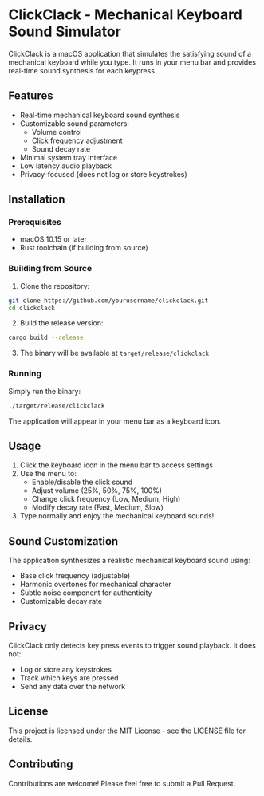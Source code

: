 # ClickClack - Mechanical Keyboard Sound Simulator

ClickClack is a macOS application that simulates the satisfying sound of a mechanical keyboard while you type. It runs in your menu bar and provides real-time sound synthesis for each keypress.

## Features

- Real-time mechanical keyboard sound synthesis
- Customizable sound parameters:
  - Volume control
  - Click frequency adjustment
  - Sound decay rate
- Minimal system tray interface
- Low latency audio playback
- Privacy-focused (does not log or store keystrokes)

## Installation

### Prerequisites

- macOS 10.15 or later
- Rust toolchain (if building from source)

### Building from Source

1. Clone the repository:
```bash
git clone https://github.com/yourusername/clickclack.git
cd clickclack
```

2. Build the release version:
```bash
cargo build --release
```

3. The binary will be available at `target/release/clickclack`

### Running

Simply run the binary:
```bash
./target/release/clickclack
```

The application will appear in your menu bar as a keyboard icon.

## Usage

1. Click the keyboard icon in the menu bar to access settings
2. Use the menu to:
   - Enable/disable the click sound
   - Adjust volume (25%, 50%, 75%, 100%)
   - Change click frequency (Low, Medium, High)
   - Modify decay rate (Fast, Medium, Slow)
3. Type normally and enjoy the mechanical keyboard sounds!

## Sound Customization

The application synthesizes a realistic mechanical keyboard sound using:
- Base click frequency (adjustable)
- Harmonic overtones for mechanical character
- Subtle noise component for authenticity
- Customizable decay rate

## Privacy

ClickClack only detects key press events to trigger sound playback. It does not:
- Log or store any keystrokes
- Track which keys are pressed
- Send any data over the network

## License

This project is licensed under the MIT License - see the LICENSE file for details.

## Contributing

Contributions are welcome! Please feel free to submit a Pull Request. 